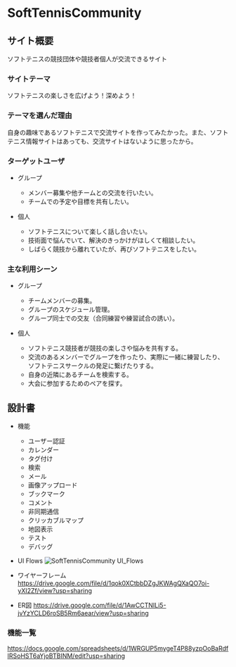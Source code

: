 # SoftTennisCommunity

## サイト概要
ソフトテニスの競技団体や競技者個人が交流できるサイト

### サイトテーマ
ソフトテニスの楽しさを広げよう！深めよう！

### テーマを選んだ理由
自身の趣味であるソフトテニスで交流サイトを作ってみたかった。また、ソフトテニス情報サイトはあっても、交流サイトはないように思ったから。

### ターゲットユーザ
- グループ
  - メンバー募集や他チームとの交流を行いたい。
  - チームでの予定や目標を共有したい。

- 個人
  - ソフトテニスについて楽しく話し合いたい。
  - 技術面で悩んでいて、解決のきっかけがほしくて相談したい。
  - しばらく競技から離れていたが、再びソフトテニスをしたい。

### 主な利用シーン
- グループ
  - チームメンバーの募集。
  - グループのスケジュール管理。
  - グループ同士での交友（合同練習や練習試合の誘い）。

- 個人
  - ソフトテニス競技者が競技の楽しさや悩みを共有する。
  - 交流のあるメンバーでグループを作ったり、実際に一緒に練習したり、ソフトテニスサークルの発足に繋げたりする。
  - 自身の近隣にあるチームを検索する。
  - 大会に参加するためのペアを探す。

## 設計書
- 機能
  - ユーザー認証
  - カレンダー
  - タグ付け
  - 検索
  - メール
  - 画像アップロード
  - ブックマーク
  - コメント
  - 非同期通信
  - クリッカブルマップ
  - 地図表示
  - テスト
  - デバッグ

- UI Flows
![SoftTennisCommunity UI_Flows](https://user-images.githubusercontent.com/64352287/89249365-f6852180-d64c-11ea-9233-e40144d8ffd8.png)

- ワイヤーフレーム
<https://drive.google.com/file/d/1qok0XCtbbDZgJKWAgQXaQO7oi-yXI2Zf/view?usp=sharing>

- ER図
<https://drive.google.com/file/d/1AwCCTNILi5-jvYzYCLD6roSB5Rm6aear/view?usp=sharing>


### 機能一覧
<https://docs.google.com/spreadsheets/d/1WRGUP5mygeT4P88yzpOoBaRdfIRSoHST6aYjoBTBINM/edit?usp=sharing>


